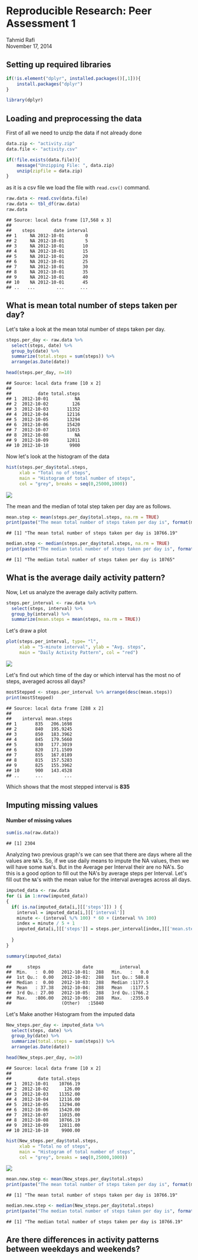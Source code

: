 # Reproducible Research: Peer Assessment 1
Tahmid Rafi  
November 17, 2014  


## Setting up required libraries


```r
if(!is.element("dplyr", installed.packages()[,1])){
    install.packages("dplyr")
}

library(dplyr)
```


## Loading and preprocessing the data

First of all we need to unzip the data if not already done


```r
data.zip <- "activity.zip"
data.file <- "activity.csv"

if(!file.exists(data.file)){
    message("Unzipping File: ", data.zip)
    unzip(zipfile = data.zip)
}
```

as it is a csv file we load the file with `read.csv()` command.


```r
raw.data <- read.csv(data.file)
raw.data <- tbl_df(raw.data)
raw.data
```

```
## Source: local data frame [17,568 x 3]
## 
##    steps       date interval
## 1     NA 2012-10-01        0
## 2     NA 2012-10-01        5
## 3     NA 2012-10-01       10
## 4     NA 2012-10-01       15
## 5     NA 2012-10-01       20
## 6     NA 2012-10-01       25
## 7     NA 2012-10-01       30
## 8     NA 2012-10-01       35
## 9     NA 2012-10-01       40
## 10    NA 2012-10-01       45
## ..   ...        ...      ...
```

## What is mean total number of steps taken per day?

Let's take a look at the mean total number of steps taken per day.

```r
steps.per_day <- raw.data %>% 
  select(steps, date) %>% 
  group_by(date) %>% 
  summarize(total.steps = sum(steps)) %>% 
  arrange(as.Date(date))

head(steps.per_day, n=10)
```

```
## Source: local data frame [10 x 2]
## 
##          date total.steps
## 1  2012-10-01          NA
## 2  2012-10-02         126
## 3  2012-10-03       11352
## 4  2012-10-04       12116
## 5  2012-10-05       13294
## 6  2012-10-06       15420
## 7  2012-10-07       11015
## 8  2012-10-08          NA
## 9  2012-10-09       12811
## 10 2012-10-10        9900
```

Now let's look at the histogram of the data


```r
hist(steps.per_day$total.steps, 
     xlab = "Total no of steps", 
     main = "Histogram of total number of steps", 
     col = "grey", breaks = seq(0,25000,1000))
```

![](PA1_template_files/figure-html/drawhistogram-1.png) 

The mean and the median of total step taken per day are as follows.


```r
mean.step <- mean(steps.per_day$total.steps, na.rm = TRUE)
print(paste("The mean total number of steps taken per day is", format(mean.step, nsmall = 2, digits = 2)))
```

```
## [1] "The mean total number of steps taken per day is 10766.19"
```

```r
median.step <- median(steps.per_day$total.steps, na.rm = TRUE)
print(paste("The median total number of steps taken per day is", format(median.step, nsmall = 2, digits = 2)))
```

```
## [1] "The median total number of steps taken per day is 10765"
```


## What is the average daily activity pattern?

Now, Let us analyze the average daily activity pattern. 


```r
steps.per_interval <- raw.data %>% 
  select(steps, interval) %>% 
  group_by(interval) %>% 
  summarize(mean.steps = mean(steps, na.rm = TRUE))
```

Let's draw a plot


```r
plot(steps.per_interval, type= "l", 
     xlab = "5-minute interval", ylab = "Avg. steps", 
     main = "Daily Activity Pattern", col = "red")
```

![](PA1_template_files/figure-html/drawSPI-1.png) 

Let's find out which time of the day or which interval has the most no of steps, averaged across all days?


```r
mostStepped <- steps.per_interval %>% arrange(desc(mean.steps))
print(mostStepped)
```

```
## Source: local data frame [288 x 2]
## 
##    interval mean.steps
## 1       835   206.1698
## 2       840   195.9245
## 3       850   183.3962
## 4       845   179.5660
## 5       830   177.3019
## 6       820   171.1509
## 7       855   167.0189
## 8       815   157.5283
## 9       825   155.3962
## 10      900   143.4528
## ..      ...        ...
```

Which shows that the most stepped interval is **835**


## Imputing missing values

#### Number of missing values


```r
sum(is.na(raw.data))
```

```
## [1] 2304
```

Analyzing two previous graph's we can see that there are days where all the values are `NA`'s. So, if we use daily means to impute the NA values, then we will have some `NaN`'s. But in the Average per Interval their are no NA's. So this is a good option to fill out the NA's by average steps per Interval.   Let's fill out the `NA`'s with the mean value for the interval averages across all days.


```r
imputed_data <- raw.data
for (i in 1:nrow(imputed_data))
{
  if( is.na(imputed_data[i,][['steps']]) ) {
    interval = imputed_data[i,][['interval']]
    minute <- (interval %/% 100) * 60 + (interval %% 100)
    index = minute / 5 + 1
    imputed_data[i,][['steps']] = steps.per_interval[index,][['mean.steps']]
    
  }
}

summary(imputed_data)
```

```
##      steps                date          interval     
##  Min.   :  0.00   2012-10-01:  288   Min.   :   0.0  
##  1st Qu.:  0.00   2012-10-02:  288   1st Qu.: 588.8  
##  Median :  0.00   2012-10-03:  288   Median :1177.5  
##  Mean   : 37.38   2012-10-04:  288   Mean   :1177.5  
##  3rd Qu.: 27.00   2012-10-05:  288   3rd Qu.:1766.2  
##  Max.   :806.00   2012-10-06:  288   Max.   :2355.0  
##                   (Other)   :15840
```

Let's Make another Histogram from the imputed data


```r
New_steps.per_day <- imputed_data %>% 
  select(steps, date) %>% 
  group_by(date) %>% 
  summarize(total.steps = sum(steps)) %>% 
  arrange(as.Date(date))

head(New_steps.per_day, n=10)
```

```
## Source: local data frame [10 x 2]
## 
##          date total.steps
## 1  2012-10-01    10766.19
## 2  2012-10-02      126.00
## 3  2012-10-03    11352.00
## 4  2012-10-04    12116.00
## 5  2012-10-05    13294.00
## 6  2012-10-06    15420.00
## 7  2012-10-07    11015.00
## 8  2012-10-08    10766.19
## 9  2012-10-09    12811.00
## 10 2012-10-10     9900.00
```


```r
hist(New_steps.per_day$total.steps, 
     xlab = "Total no of steps", 
     main = "Histogram of total number of steps", 
     col = "grey", breaks = seq(0,25000,1000))
```

![](PA1_template_files/figure-html/drawNewHistogram-1.png) 


```r
mean.new.step <- mean(New_steps.per_day$total.steps)
print(paste("The mean total number of steps taken per day is", format(mean.new.step, nsmall = 2, digits = 2)))
```

```
## [1] "The mean total number of steps taken per day is 10766.19"
```

```r
median.new.step <- median(New_steps.per_day$total.steps)
print(paste("The median total number of steps taken per day is", format(median.new.step, nsmall = 2, digits = 2)))
```

```
## [1] "The median total number of steps taken per day is 10766.19"
```
## Are there differences in activity patterns between weekdays and weekends?


